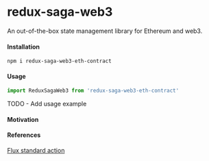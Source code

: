 # redux-saga-web3

An out-of-the-box state management library for Ethereum and web3.


#### Installation

```
npm i redux-saga-web3-eth-contract
```

#### Usage

```js
import ReduxSagaWeb3 from 'redux-saga-web3-eth-contract'
```

TODO - Add usage example

#### Motivation

#### References
[Flux standard action](https://github.com/redux-utilities/flux-standard-action)
